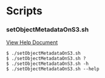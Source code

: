 # Scripts

### setObjectMetadataOnS3.sh

[View Help Document](docs/HELP_setObjectMetadataOnS3.md)

```shell
$ ./setObjectMetadataOnS3.sh
$ ./setObjectMetadataOnS3.sh ?
$ ./setObjectMetadataOnS3.sh -h
$ ./setObjectMetadataOnS3.sh --help
```
